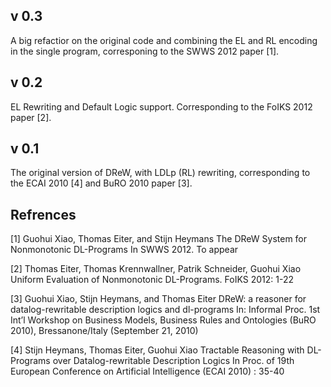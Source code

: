 ## v 0.3

A big refactior on the original code and combining the EL and RL encoding in the single program, corresponing to the SWWS 2012 paper [1]. 

## v 0.2

EL Rewriting and Default Logic support. 
Corresponding to the FoIKS 2012 paper [2].

## v 0.1

The original version of DReW, with LDLp (RL) rewriting, corresponding to the ECAI 2010 [4] and BuRO 2010 paper [3].


## Refrences

[1]  Guohui Xiao, Thomas Eiter, and Stijn Heymans
The DReW System for Nonmonotonic DL-Programs
In SWWS 2012. To appear

[2] Thomas Eiter, Thomas Krennwallner, Patrik Schneider, Guohui Xiao 
Uniform Evaluation of Nonmonotonic DL-Programs. FoIKS 2012: 1-22

[3] Guohui Xiao, Stijn Heymans, and Thomas Eiter
DReW: a reasoner for datalog-rewritable description logics and dl-programs
In: Informal Proc. 1st Int’l Workshop on Business Models, Business Rules and Ontologies (BuRO 2010), Bressanone/Italy (September 21, 2010)

[4] Stijn Heymans, Thomas Eiter, Guohui Xiao
Tractable Reasoning with DL-Programs over Datalog-rewritable Description Logics
In Proc. of 19th European Conference on Artificial Intelligence (ECAI 2010) : 35-40 

